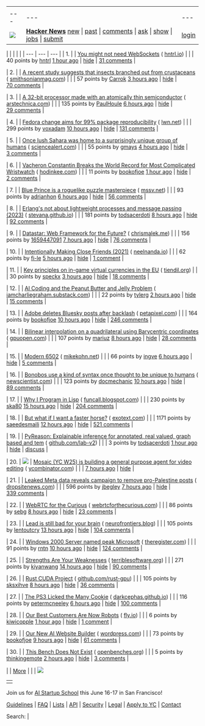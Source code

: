 |     |     |     |
| --- | --- | --- |
| |     |     |     |
| --- | --- | --- |
| [![](https://news.ycombinator.com/y18.svg)](https://news.ycombinator.com/) | **[Hacker News](https://news.ycombinator.com/news)** [new](https://news.ycombinator.com/newest) \| [past](https://news.ycombinator.com/front) \| [comments](https://news.ycombinator.com/newcomments) \| [ask](https://news.ycombinator.com/ask) \| [show](https://news.ycombinator.com/show) \| [jobs](https://news.ycombinator.com/jobs) \| [submit](https://news.ycombinator.com/submit) | [login](https://news.ycombinator.com/login?goto=news) | |

| |     |     |     |
| --- | --- | --- |
| 1. |  | [You might not need WebSockets](https://hntrl.io/posts/you-dont-need-websockets/) ( [hntrl.io](https://news.ycombinator.com/from?site=hntrl.io)) |
|  | 40 points by [hntrl](https://news.ycombinator.com/user?id=hntrl) [1 hour ago](https://news.ycombinator.com/item?id=43659370) \| [hide](https://news.ycombinator.com/hide?id=43659370&goto=news) \| [31 comments](https://news.ycombinator.com/item?id=43659370) |

| 2. |  | [A recent study suggests that insects branched out from crustaceans](https://www.smithsonianmag.com/science-nature/you-might-think-of-shrimp-as-bugs-of-the-sea-but-a-remarkable-discovery-shows-the-opposite-bugs-are-actually-shrimp-of-the-land-180986303/) ( [smithsonianmag.com](https://news.ycombinator.com/from?site=smithsonianmag.com)) |
|  | 57 points by [Carrok](https://news.ycombinator.com/user?id=Carrok) [3 hours ago](https://news.ycombinator.com/item?id=43658093) \| [hide](https://news.ycombinator.com/hide?id=43658093&goto=news) \| [70 comments](https://news.ycombinator.com/item?id=43658093) |

| 3. |  | [A 32-bit processor made with an atomically thin semiconductor](https://arstechnica.com/science/2025/04/researchers-build-a-risc-v-processor-using-a-2d-semiconductor/) ( [arstechnica.com](https://news.ycombinator.com/from?site=arstechnica.com)) |
|  | 135 points by [PaulHoule](https://news.ycombinator.com/user?id=PaulHoule) [6 hours ago](https://news.ycombinator.com/item?id=43621378) \| [hide](https://news.ycombinator.com/hide?id=43621378&goto=news) \| [29 comments](https://news.ycombinator.com/item?id=43621378) |

| 4. |  | [Fedora change aims for 99% package reproducibility](https://lwn.net/Articles/1014979/) ( [lwn.net](https://news.ycombinator.com/from?site=lwn.net)) |
|  | 299 points by [voxadam](https://news.ycombinator.com/user?id=voxadam) [10 hours ago](https://news.ycombinator.com/item?id=43653672) \| [hide](https://news.ycombinator.com/hide?id=43653672&goto=news) \| [131 comments](https://news.ycombinator.com/item?id=43653672) |

| 5. |  | [Once lush Sahara was home to a surprisingly unique group of humans](https://www.sciencealert.com/once-lush-sahara-was-home-to-a-surprisingly-unique-group-of-humans) ( [sciencealert.com](https://news.ycombinator.com/from?site=sciencealert.com)) |
|  | 55 points by [gmays](https://news.ycombinator.com/user?id=gmays) [4 hours ago](https://news.ycombinator.com/item?id=43643467) \| [hide](https://news.ycombinator.com/hide?id=43643467&goto=news) \| [3 comments](https://news.ycombinator.com/item?id=43643467) |

| 6. |  | [Vacheron Constantin Breaks the World Record for Most Complicated Wristwatch](https://www.hodinkee.com/articles/introducing-vacheron-constantin-les-cabinotiers-solaria) ( [hodinkee.com](https://news.ycombinator.com/from?site=hodinkee.com)) |
|  | 11 points by [bookofjoe](https://news.ycombinator.com/user?id=bookofjoe) [1 hour ago](https://news.ycombinator.com/item?id=43659365) \| [hide](https://news.ycombinator.com/hide?id=43659365&goto=news) \| [2 comments](https://news.ycombinator.com/item?id=43659365) |

| 7. |  | [Blue Prince is a roguelike puzzle masterpiece](https://mssv.net/2025/04/07/a-puzzle-designer-on-blue-prince-a-roguelike-puzzle-masterpiece/) ( [mssv.net](https://news.ycombinator.com/from?site=mssv.net)) |
|  | 93 points by [adrianhon](https://news.ycombinator.com/user?id=adrianhon) [6 hours ago](https://news.ycombinator.com/item?id=43628070) \| [hide](https://news.ycombinator.com/hide?id=43628070&goto=news) \| [56 comments](https://news.ycombinator.com/item?id=43628070) |

| 8. |  | [Erlang's not about lightweight processes and message passing (2023)](https://stevana.github.io/erlangs_not_about_lightweight_processes_and_message_passing.html) ( [stevana.github.io](https://news.ycombinator.com/from?site=stevana.github.io)) |
|  | 181 points by [todsacerdoti](https://news.ycombinator.com/user?id=todsacerdoti) [8 hours ago](https://news.ycombinator.com/item?id=43655221) \| [hide](https://news.ycombinator.com/hide?id=43655221&goto=news) \| [92 comments](https://news.ycombinator.com/item?id=43655221) |

| 9. |  | [Datastar: Web Framework for the Future?](https://chrismalek.me/posts/data-star-first-impressions/) ( [chrismalek.me](https://news.ycombinator.com/from?site=chrismalek.me)) |
|  | 156 points by [1659447091](https://news.ycombinator.com/user?id=1659447091) [7 hours ago](https://news.ycombinator.com/item?id=43655914) \| [hide](https://news.ycombinator.com/hide?id=43655914&goto=news) \| [76 comments](https://news.ycombinator.com/item?id=43655914) |

| 10. |  | [Intentionally Making Close Friends (2021)](https://www.neelnanda.io/blog/43-making-friends) ( [neelnanda.io](https://news.ycombinator.com/from?site=neelnanda.io)) |
|  | 62 points by [fi-le](https://news.ycombinator.com/user?id=fi-le) [5 hours ago](https://news.ycombinator.com/item?id=43619032) \| [hide](https://news.ycombinator.com/hide?id=43619032&goto=news) \| [1 comment](https://news.ycombinator.com/item?id=43619032) |

| 11. |  | [Key principles on in-game virtual currencies in the EU](https://tiendil.org/en/posts/eu-key-principles-on-in-game-virtual-currencies) ( [tiendil.org](https://news.ycombinator.com/from?site=tiendil.org)) |
|  | 30 points by [speckx](https://news.ycombinator.com/user?id=speckx) [3 hours ago](https://news.ycombinator.com/item?id=43658420) \| [hide](https://news.ycombinator.com/hide?id=43658420&goto=news) \| [18 comments](https://news.ycombinator.com/item?id=43658420) |

| 12. |  | [AI Coding and the Peanut Butter and Jelly Problem](https://iamcharliegraham.substack.com/p/ai-coding-and-the-peanut-butter-and) ( [iamcharliegraham.substack.com](https://news.ycombinator.com/from?site=iamcharliegraham.substack.com)) |
|  | 22 points by [tylerg](https://news.ycombinator.com/user?id=tylerg) [2 hours ago](https://news.ycombinator.com/item?id=43658794) \| [hide](https://news.ycombinator.com/hide?id=43658794&goto=news) \| [15 comments](https://news.ycombinator.com/item?id=43658794) |

| 13. |  | [Adobe deletes Bluesky posts after backlash](https://petapixel.com/2025/04/10/adobe-deletes-bluesky-posts-after-furious-backlash/) ( [petapixel.com](https://news.ycombinator.com/from?site=petapixel.com)) |
|  | 164 points by [bookofjoe](https://news.ycombinator.com/user?id=bookofjoe) [10 hours ago](https://news.ycombinator.com/item?id=43653885) \| [hide](https://news.ycombinator.com/hide?id=43653885&goto=news) \| [246 comments](https://news.ycombinator.com/item?id=43653885) |

| 14. |  | [Bilinear interpolation on a quadrilateral using Barycentric coordinates](https://gpuopen.com/learn/bilinear-interpolation-quadrilateral-barycentric-coordinates/) ( [gpuopen.com](https://news.ycombinator.com/from?site=gpuopen.com)) |
|  | 107 points by [mariuz](https://news.ycombinator.com/user?id=mariuz) [8 hours ago](https://news.ycombinator.com/item?id=43654912) \| [hide](https://news.ycombinator.com/hide?id=43654912&goto=news) \| [28 comments](https://news.ycombinator.com/item?id=43654912) |

| 15. |  | [Modern 6502](https://www.mikekohn.net/micro/modern_6502.php) ( [mikekohn.net](https://news.ycombinator.com/from?site=mikekohn.net)) |
|  | 66 points by [ingve](https://news.ycombinator.com/user?id=ingve) [6 hours ago](https://news.ycombinator.com/item?id=43656609) \| [hide](https://news.ycombinator.com/hide?id=43656609&goto=news) \| [5 comments](https://news.ycombinator.com/item?id=43656609) |

| 16. |  | [Bonobos use a kind of syntax once thought to be unique to humans](https://www.newscientist.com/article/2474993-bonobos-use-a-kind-of-syntax-once-thought-to-be-unique-to-humans/) ( [newscientist.com](https://news.ycombinator.com/from?site=newscientist.com)) |
|  | 123 points by [docmechanic](https://news.ycombinator.com/user?id=docmechanic) [10 hours ago](https://news.ycombinator.com/item?id=43612835) \| [hide](https://news.ycombinator.com/hide?id=43612835&goto=news) \| [89 comments](https://news.ycombinator.com/item?id=43612835) |

| 17. |  | [Why I Program in Lisp](http://funcall.blogspot.com/2025/04/why-i-program-in-lisp.html) ( [funcall.blogspot.com](https://news.ycombinator.com/from?site=funcall.blogspot.com)) |
|  | 230 points by [ska80](https://news.ycombinator.com/user?id=ska80) [15 hours ago](https://news.ycombinator.com/item?id=43651576) \| [hide](https://news.ycombinator.com/hide?id=43651576&goto=news) \| [204 comments](https://news.ycombinator.com/item?id=43651576) |

| 18. |  | [But what if I want a faster horse?](https://rakhim.exotext.com/but-what-if-i-really-want-a-faster-horse) ( [exotext.com](https://news.ycombinator.com/from?site=exotext.com)) |
|  | 1171 points by [saeedesmaili](https://news.ycombinator.com/user?id=saeedesmaili) [12 hours ago](https://news.ycombinator.com/item?id=43652723) \| [hide](https://news.ycombinator.com/hide?id=43652723&goto=news) \| [521 comments](https://news.ycombinator.com/item?id=43652723) |

| 19. |  | [PyReason: Explainable inference for annotated, real valued, graph based and tem](https://github.com/lab-v2/pyreason) ( [github.com/lab-v2](https://news.ycombinator.com/from?site=github.com/lab-v2)) |
|  | 3 points by [todsacerdoti](https://news.ycombinator.com/user?id=todsacerdoti) [1 hour ago](https://news.ycombinator.com/item?id=43625211) \| [hide](https://news.ycombinator.com/hide?id=43625211&goto=news) \| [discuss](https://news.ycombinator.com/item?id=43625211) |

| 20. | ![](https://news.ycombinator.com/s.gif) | [Mosaic (YC W25) is building a general purpose agent for video editing](https://www.ycombinator.com/companies/mosaic-2/jobs/ru8Nwdq-founding-engineer) ( [ycombinator.com](https://news.ycombinator.com/from?site=ycombinator.com)) |
|  | [7 hours ago](https://news.ycombinator.com/item?id=43656007) \| [hide](https://news.ycombinator.com/hide?id=43656007&goto=news) |

| 21. |  | [Leaked Meta data reveals campaign to remove pro-Palestine posts](https://www.dropsitenews.com/p/leaked-data-israeli-censorship-meta) ( [dropsitenews.com](https://news.ycombinator.com/from?site=dropsitenews.com)) |
|  | 596 points by [jbegley](https://news.ycombinator.com/user?id=jbegley) [7 hours ago](https://news.ycombinator.com/item?id=43655603) \| [hide](https://news.ycombinator.com/hide?id=43655603&goto=news) \| [339 comments](https://news.ycombinator.com/item?id=43655603) |

| 22. |  | [WebRTC for the Curious](https://webrtcforthecurious.com/) ( [webrtcforthecurious.com](https://news.ycombinator.com/from?site=webrtcforthecurious.com)) |
|  | 86 points by [sebg](https://news.ycombinator.com/user?id=sebg) [8 hours ago](https://news.ycombinator.com/item?id=43654813) \| [hide](https://news.ycombinator.com/hide?id=43654813&goto=news) \| [23 comments](https://news.ycombinator.com/item?id=43654813) |

| 23. |  | [Lead is still bad for your brain](https://neurofrontiers.blog/why-lead-is-still-bad-for-your-brain/) ( [neurofrontiers.blog](https://news.ycombinator.com/from?site=neurofrontiers.blog)) |
|  | 105 points by [lentoutcry](https://news.ycombinator.com/user?id=lentoutcry) [13 hours ago](https://news.ycombinator.com/item?id=43651532) \| [hide](https://news.ycombinator.com/hide?id=43651532&goto=news) \| [104 comments](https://news.ycombinator.com/item?id=43651532) |

| 24. |  | [Windows 2000 Server named peak Microsoft](https://www.theregister.com/2025/04/11/windows_2000_best_microsoft/) ( [theregister.com](https://news.ycombinator.com/from?site=theregister.com)) |
|  | 91 points by [rntn](https://news.ycombinator.com/user?id=rntn) [10 hours ago](https://news.ycombinator.com/item?id=43653421) \| [hide](https://news.ycombinator.com/hide?id=43653421&goto=news) \| [124 comments](https://news.ycombinator.com/item?id=43653421) |

| 25. |  | [Strengths Are Your Weaknesses](https://terriblesoftware.org/2025/03/31/your-strengths-are-your-weaknesses/) ( [terriblesoftware.org](https://news.ycombinator.com/from?site=terriblesoftware.org)) |
|  | 271 points by [kiyanwang](https://news.ycombinator.com/user?id=kiyanwang) [14 hours ago](https://news.ycombinator.com/item?id=43652024) \| [hide](https://news.ycombinator.com/hide?id=43652024&goto=news) \| [90 comments](https://news.ycombinator.com/item?id=43652024) |

| 26. |  | [Rust CUDA Project](https://github.com/Rust-GPU/Rust-CUDA) ( [github.com/rust-gpu](https://news.ycombinator.com/from?site=github.com/rust-gpu)) |
|  | 105 points by [sksxihve](https://news.ycombinator.com/user?id=sksxihve) [8 hours ago](https://news.ycombinator.com/item?id=43654881) \| [hide](https://news.ycombinator.com/hide?id=43654881&goto=news) \| [36 comments](https://news.ycombinator.com/item?id=43654881) |

| 27. |  | [The PS3 Licked the Many Cookie](https://darkcephas.github.io/ps3_failed/ps3_failed.html) ( [darkcephas.github.io](https://news.ycombinator.com/from?site=darkcephas.github.io)) |
|  | 116 points by [petermcneeley](https://news.ycombinator.com/user?id=petermcneeley) [6 hours ago](https://news.ycombinator.com/item?id=43656279) \| [hide](https://news.ycombinator.com/hide?id=43656279&goto=news) \| [100 comments](https://news.ycombinator.com/item?id=43656279) |

| 28. |  | [Our Best Customers Are Now Robots](https://fly.io/blog/fuckin-robots/) ( [fly.io](https://news.ycombinator.com/from?site=fly.io)) |
|  | 6 points by [kiwicopple](https://news.ycombinator.com/user?id=kiwicopple) [1 hour ago](https://news.ycombinator.com/item?id=43659340) \| [hide](https://news.ycombinator.com/hide?id=43659340&goto=news) \| [1 comment](https://news.ycombinator.com/item?id=43659340) |

| 29. |  | [Our New AI Website Builder](https://wordpress.com/blog/2025/04/09/ai-website-builder/) ( [wordpress.com](https://news.ycombinator.com/from?site=wordpress.com)) |
|  | 73 points by [bookofjoe](https://news.ycombinator.com/user?id=bookofjoe) [9 hours ago](https://news.ycombinator.com/item?id=43654279) \| [hide](https://news.ycombinator.com/hide?id=43654279&goto=news) \| [61 comments](https://news.ycombinator.com/item?id=43654279) |

| 30. |  | [This Bench Does Not Exist](https://doesnotexist.openbenches.org/) ( [openbenches.org](https://news.ycombinator.com/from?site=openbenches.org)) |
|  | 5 points by [thinkingemote](https://news.ycombinator.com/user?id=thinkingemote) [2 hours ago](https://news.ycombinator.com/item?id=43622732) \| [hide](https://news.ycombinator.com/hide?id=43622732&goto=news) \| [3 comments](https://news.ycombinator.com/item?id=43622732) |

|  | [More](https://news.ycombinator.com/?p=2) | |
| ![](https://news.ycombinator.com/s.gif)

|     |
| --- |
|  |

Join us for [AI Startup School](https://events.ycombinator.com/ai-sus) this June 16-17 in San Francisco!

[Guidelines](https://news.ycombinator.com/newsguidelines.html) \| [FAQ](https://news.ycombinator.com/newsfaq.html) \| [Lists](https://news.ycombinator.com/lists) \| [API](https://github.com/HackerNews/API) \| [Security](https://news.ycombinator.com/security.html) \| [Legal](https://www.ycombinator.com/legal/) \| [Apply to YC](https://www.ycombinator.com/apply/) \| [Contact](mailto:hn@ycombinator.com)

Search: |
